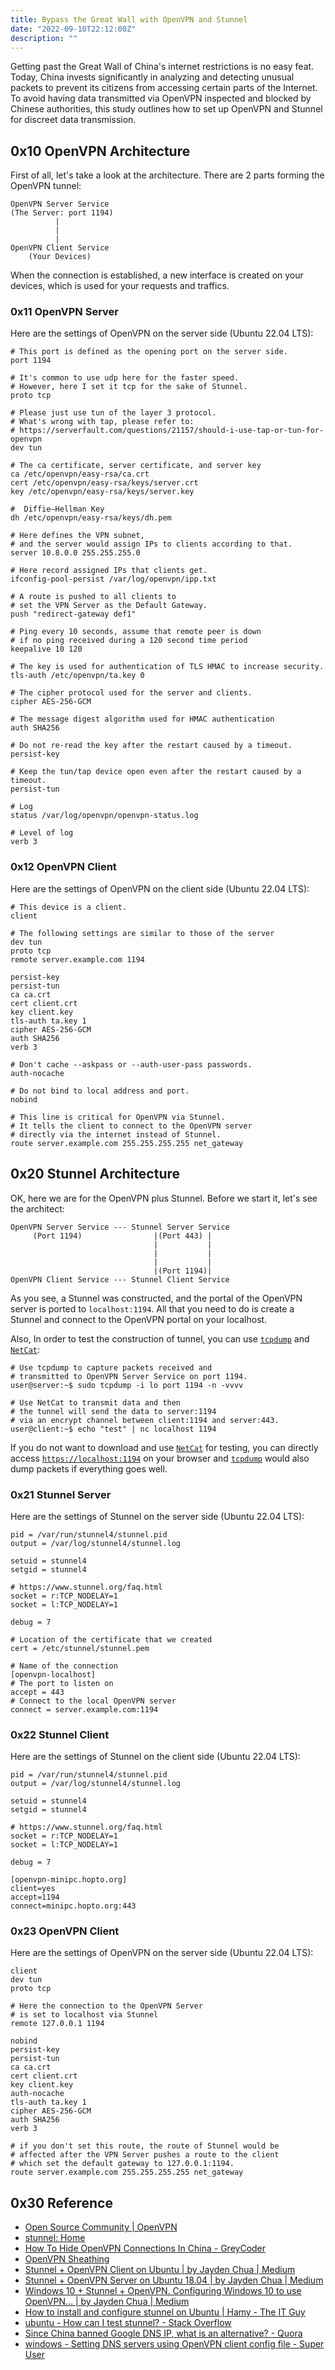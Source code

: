 ```yaml
---
title: Bypass the Great Wall with OpenVPN and Stunnel
date: "2022-09-10T22:12:00Z"
description: ""
---
```


Getting past the Great Wall of China's internet restrictions is no easy feat. Today, China invests significantly in analyzing and detecting unusual packets to prevent its citizens from accessing certain parts of the Internet. To avoid having data transmitted via OpenVPN inspected and blocked by Chinese authorities, this study outlines how to set up OpenVPN and Stunnel for discreet data transmission.

## 0x10 OpenVPN Architecture

First of all, let's take a look at the architecture. There are 2 parts forming the OpenVPN tunnel: 

```!
OpenVPN Server Service
(The Server: port 1194)
          |
          |
          |
OpenVPN Client Service
    (Your Devices)
```

When the connection is established, a new interface is created on your devices, which is used for your requests and traffics. 

### 0x11 OpenVPN Server

Here are the settings of OpenVPN on the server side (Ubuntu 22.04 LTS): 

```shell!
# This port is defined as the opening port on the server side. 
port 1194

# It's common to use udp here for the faster speed. 
# However, here I set it tcp for the sake of Stunnel. 
proto tcp

# Please just use tun of the layer 3 protocol. 
# What's wrong with tap, please refer to: 
# https://serverfault.com/questions/21157/should-i-use-tap-or-tun-for-openvpn
dev tun

# The ca certificate, server certificate, and server key
ca /etc/openvpn/easy-rsa/ca.crt
cert /etc/openvpn/easy-rsa/keys/server.crt
key /etc/openvpn/easy-rsa/keys/server.key

#  Diffie–Hellman Key
dh /etc/openvpn/easy-rsa/keys/dh.pem

# Here defines the VPN subnet, 
# and the server would assign IPs to clients according to that. 
server 10.8.0.0 255.255.255.0

# Here record assigned IPs that clients get. 
ifconfig-pool-persist /var/log/openvpn/ipp.txt

# A route is pushed to all clients to 
# set the VPN Server as the Default Gateway. 
push "redirect-gateway def1"

# Ping every 10 seconds, assume that remote peer is down 
# if no ping received during a 120 second time period
keepalive 10 120

# The key is used for authentication of TLS HMAC to increase security. 
tls-auth /etc/openvpn/ta.key 0

# The cipher protocol used for the server and clients. 
cipher AES-256-GCM

# The message digest algorithm used for HMAC authentication
auth SHA256

# Do not re-read the key after the restart caused by a timeout. 
persist-key

# Keep the tun/tap device open even after the restart caused by a timeout. 
persist-tun

# Log
status /var/log/openvpn/openvpn-status.log

# Level of log
verb 3
```

### 0x12 OpenVPN Client

Here are the settings of OpenVPN on the client side (Ubuntu 22.04 LTS): 

```shell!
# This device is a client. 
client

# The following settings are similar to those of the server
dev tun
proto tcp
remote server.example.com 1194

persist-key
persist-tun
ca ca.crt
cert client.crt
key client.key
tls-auth ta.key 1
cipher AES-256-GCM
auth SHA256
verb 3

# Don't cache --askpass or --auth-user-pass passwords.
auth-nocache

# Do not bind to local address and port.
nobind

# This line is critical for OpenVPN via Stunnel. 
# It tells the client to connect to the OpenVPN server 
# directly via the internet instead of Stunnel. 
route server.example.com 255.255.255.255 net_gateway
```

<!-- ### Stunnel Client on Windows 11

#### OpenVPN Configuration

```shell!
```

### OpenVPN Client on Android 12

#### OpenVPN Configuration

```shell!
```

### OpenVPN Client on iOS 15.6

#### OpenVPN Configuration

```shell!
``` -->

## 0x20 Stunnel Architecture

OK, here we are for the OpenVPN plus Stunnel. Before we start it, let's see the architect: 

```!
OpenVPN Server Service --- Stunnel Server Service
     (Port 1194)                |(Port 443) |
                                |           |
                                |           |
                                |           |
                                |(Port 1194)|
OpenVPN Client Service --- Stunnel Client Service
```

As you see, a Stunnel was constructed, and the portal of the OpenVPN server is ported to `localhost:1194`. All that you need to do is create a Stunnel and connect to the OpenVPN portal on your localhost. 

Also, In order to test the construction of tunnel, you can use [`tcpdump`](https://www.tcpdump.org/) and [`NetCat`](https://nmap.org/ncat/): 

```shell!
# Use tcpdump to capture packets received and 
# transmitted to OpenVPN Server Service on port 1194. 
user@server:~$ sudo tcpdump -i lo port 1194 -n -vvvv

# Use NetCat to transmit data and then 
# the tunnel will send the data to server:1194 
# via an encrypt channel between client:1194 and server:443. 
user@client:~$ echo "test" | nc localhost 1194
```

If you do not want to download and use [`NetCat`](https://nmap.org/ncat/) for testing, you can directly access [`https://localhost:1194`](https://localhost:1194) on your browser and [`tcpdump`](https://www.tcpdump.org/) would also dump packets if everything goes well. 

<!-- https://studentonline.pixnet.net/blog/post/147423964  
https://blog.csdn.net/hou09tian/article/details/100806600  
https://blog.gtwang.org/linux/linux-utility-netcat-examples/   -->

### 0x21 Stunnel Server

Here are the settings of Stunnel on the server side (Ubuntu 22.04 LTS): 

```shell!
pid = /var/run/stunnel4/stunnel.pid
output = /var/log/stunnel4/stunnel.log

setuid = stunnel4
setgid = stunnel4

# https://www.stunnel.org/faq.html
socket = r:TCP_NODELAY=1
socket = l:TCP_NODELAY=1

debug = 7

# Location of the certificate that we created
cert = /etc/stunnel/stunnel.pem

# Name of the connection
[openvpn-localhost]
# The port to listen on
accept = 443
# Connect to the local OpenVPN server
connect = server.example.com:1194
```

### 0x22 Stunnel Client

Here are the settings of Stunnel on the client side (Ubuntu 22.04 LTS): 

```shell!
pid = /var/run/stunnel4/stunnel.pid
output = /var/log/stunnel4/stunnel.log

setuid = stunnel4
setgid = stunnel4

# https://www.stunnel.org/faq.html
socket = r:TCP_NODELAY=1
socket = l:TCP_NODELAY=1

debug = 7

[openvpn-minipc.hopto.org]
client=yes
accept=1194
connect=minipc.hopto.org:443
```

### 0x23 OpenVPN Client

Here are the settings of OpenVPN on the server side (Ubuntu 22.04 LTS): 

```shell!
client
dev tun
proto tcp

# Here the connection to the OpenVPN Server 
# is set to localhost via Stunnel
remote 127.0.0.1 1194

nobind
persist-key
persist-tun
ca ca.crt
cert client.crt
key client.key
auth-nocache
tls-auth ta.key 1
cipher AES-256-GCM
auth SHA256
verb 3

# if you don't set this route, the route of Stunnel would be 
# affected after the VPN Server pushes a route to the client 
# which set the default gateway to 127.0.0.1:1194. 
route server.example.com 255.255.255.255 net_gateway
```

<!-- ### Stunnel Client on Windows 11

#### Stunnel Configuration

```shell!
```

#### OpenVPN Configuration

```shell!
``` -->

## 0x30 Reference

* [Open Source Community | OpenVPN](https://openvpn.net/community/)
* [stunnel: Home](https://www.stunnel.org/)
* [How To Hide OpenVPN Connections In China - GreyCoder](https://greycoder.com/openvpn-china/)
* [OpenVPN Sheathing](https://silvenga.com/openvpn-sheathing/)
* [Stunnel + OpenVPN Client on Ubuntu | by Jayden Chua | Medium](https://jayden-chua.medium.com/stunnel-openvpn-client-on-ubuntu-d10c355ad129)
* [Stunnel + OpenVPN Server on Ubuntu 18.04 | by Jayden Chua | Medium](https://jayden-chua.medium.com/stunnel-openvpn-server-on-ubuntu-18-04-1837eaf2077d)
* [Windows 10 + Stunnel + OpenVPN. Configuring Windows 10 to use OpenVPN… | by Jayden Chua | Medium](https://jayden-chua.medium.com/windows-10-stunnel-openvpn-cf5c5327c79f)
* [How to install and configure stunnel on Ubuntu | Hamy - The IT Guy](https://hamy.io/post/0012/how-to-install-and-configure-stunnel-on-ubuntu/)
* [ubuntu - How can I test stunnel? - Stack Overflow](https://stackoverflow.com/questions/20194298/how-can-i-test-stunnel)
* [Since China banned Google DNS IP, what is an alternative? - Quora](https://www.quora.com/Since-China-banned-Google-DNS-IP-what-is-an-alternative)
* [windows - Setting DNS servers using OpenVPN client config file - Super User](https://superuser.com/questions/637579/setting-dns-servers-using-openvpn-client-config-file)